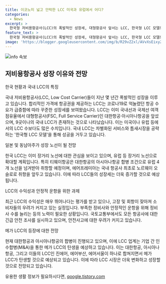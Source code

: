 ```yaml
---
title: 이코노미 넓고 안락한 LCC 미국과 유럽에서 어디?
categories:
  - News
excerpt: >
  한국형 저비용항공사(LCC)의 폭발적인 성장세, 대형항공사 앞서는 LCC, 한국형 LCC 모델의 성공, 장거리 노선 개척 등 LCC의 성공과 도전을 다룬 기사입니다. LCC는 유럽, 미국으로 눈돌리며 성장세를 이어간다. 그러나 최근 고장과 회항이 잦아지면서 정비사 부족 문제, 안전사고 우려 등에 직면하고 있다. 현재는 대한항공과 아시아나항공의 인수합병으로 메가 LCC의 탄생이 예상되고 있다. 함께 성장기를 맞이하게 된 국내 LCC 산업의 향후 동향을 보여주고 있다.
feature_text: >
  한국형 저비용항공사(LCC)의 폭발적인 성장세, 대형항공사 앞서는 LCC, 한국형 LCC 모델의 성공, 장거리 노선 개척 등 LCC의 성공과 도전을 다룬 기사입니다. LCC는 유럽, 미국으로 눈돌리며 성장세를 이어간다. 그러나 최근 고장과 회항이 잦아지면서 정비사 부족 문제, 안전사고 우려 등에 직면하고 있다. 현재는 대한항공과 아시아나항공의 인수합병으로 메가 LCC의 탄생이 예상되고 있다. 함께 성장기를 맞이하게 된 국내 LCC 산업의 향후 동향을 보여주고 있다.
image: 'https://blogger.googleusercontent.com/img/b/R29vZ2xl/AVvXsEixyZcFfHzMRdzZMjFBmAUKJYCLCGyLL1o632UiGVXcaFdKo_bkvkuCioo0uUKlGfBVcT3P84aROyZIXSBEx3Aw5nCQ3pTgDom1WDC4m8eifvWiAmWEEVb4x6G_l8C0QH225ldMjyaFvpxGEBGNO37VmDTDMHGhJPq73UglMfDca1-0aw/s1600/blogspot.png'
---
```


<p><img src="https://blogger.googleusercontent.com/img/b/R29vZ2xl/AVvXsEixyZcFfHzMRdzZMjFBmAUKJYCLCGyLL1o632UiGVXcaFdKo_bkvkuCioo0uUKlGfBVcT3P84aROyZIXSBEx3Aw5nCQ3pTgDom1WDC4m8eifvWiAmWEEVb4x6G_l8C0QH225ldMjyaFvpxGEBGNO37VmDTDMHGhJPq73UglMfDca1-0aw/s1600/blogspot.png" alt="info 속보" /></p>

<h2 data-ke-size="size26">저비용항공사 성장 이유와 전망</h2>

<p data-ke-size="size16">한국 현황과 국내 LCC의 특징</p>

<p>국내 저비용항공사(LCC, Low Cost Carrier)들이 지난 몇 년간 폭발적인 성장을 이루고 있습니다. 합리적인 가격에 항공권을 제공하는 LCC는 코로나19로 억눌렸던 항공 수요가 급증함에 따라 꾸준한 성장세를 보여왔습니다. LCC는 이미 국내선과 국제선 여객 점유율에서 대형항공사(FSC, Full Service Carrier)인 대한항공·아시아나항공을 앞섰으며, 9곳이나의 국내 LCC가 존재하는 것으로 나타났습니다. 이는 미국이나 유럽 등에서의 LCC 수보다도 많은 수치입니다. 국내 LCC는 차별화된 서비스와 틈새시장을 공략하는 '한국형 LCC 모델'을 통해 성공을 거두고 있습니다.</p>

<p data-ke-size="size16">일본 및 동남아주가 성장 노선이 될 전망</p>

<p>한국 LCC는 이미 장거리 노선에 대한 관심을 보이고 있으며, 유럽 등 장거리 노선으로 확대할 계획입니다. 특히 티웨이항공은 대한항공의 아시아나항공 합병 조건으로 유럽 4개 노선을 넘겨받아 취항할 예정이며, 에어프레미아는 국내 항공사 최초로 노르웨이 오슬로로 취항을 앞두고 있습니다. 이에 따라 LCC들의 성장세는 더욱 증가할 것으로 예상됩니다.</p>

<p data-ke-size="size16">LCC의 수익성과 안정적 운항을 위한 과제</p>

<p>최근 LCC의 수익성은 매우 뛰어나다는 평가를 받고 있으나, 고장 및 회항이 잦아져 소비자들의 우려가 커지고 있는 실정입니다. 부족한 정비사와 안정적인 운항을 위해 정비사 수를 늘리는 등의 노력이 필요한 상황입니다. 국토교통부에서도 모든 항공사에 대한 긴급 안전 조사를 실시하고 있으며, 안전사고에 대한 우려가 커지고 있습니다.</p>

<p data-ke-size="size16">메가 LCC의 등장에 대한 전망</p>

<p>현재 대한항공과 아시아나항공의 합병이 진행되고 있으며, 이에 LCC 업계는 기업 간 인수합병(M&amp;A)을 통한 메가 LCC의 탄생을 예상하고 있습니다. 이는 대한항공, 아시아나항공, 그리고 이들의 LCC인 진에어, 에어부산, 에어서울이 하나로 합쳐지면서 메가 LCC가 탄생할 것으로 예상되고 있습니다. 이에 따라 LCC 시장은 더욱 변화하고 성장할 것으로 전망되고 있습니다.<p data-ke-size="size16"></p></p>
유용한 생활 정보가 필요하시다면, <a href="https://qoogle.tistory.com" rel="dofollow">qoogle.tistory.com</a>


